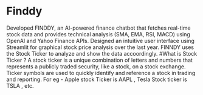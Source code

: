 # Finddy
Developed FINDDY, an AI-powered finance chatbot that fetches real-time stock data and provides technical analysis (SMA, EMA, RSI, MACD) using OpenAI and Yahoo Finance APIs. Designed an intuitive user interface using Streamlit for graphical stock price analysis over the last year. 
FINNDY uses the Stock Ticker to analyze and show the data accoordingly. 
#What is Stock Ticker ? 
A stock ticker is a unique combination of letters and numbers that represents a publicly traded security, like a stock, on a stock exchange. Ticker symbols are used to quickly identify and reference a stock in trading and reporting. For eg - Apple stock Ticker is AAPL , Tesla Stock ticker is TSLA , etc.

